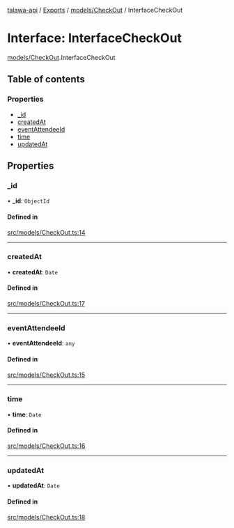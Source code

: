 [talawa-api](../README.md) / [Exports](../modules.md) / [models/CheckOut](../modules/models_CheckOut.md) / InterfaceCheckOut

# Interface: InterfaceCheckOut

[models/CheckOut](../modules/models_CheckOut.md).InterfaceCheckOut

## Table of contents

### Properties

- [\_id](models_CheckOut.InterfaceCheckOut.md#_id)
- [createdAt](models_CheckOut.InterfaceCheckOut.md#createdat)
- [eventAttendeeId](models_CheckOut.InterfaceCheckOut.md#eventattendeeid)
- [time](models_CheckOut.InterfaceCheckOut.md#time)
- [updatedAt](models_CheckOut.InterfaceCheckOut.md#updatedat)

## Properties

### \_id

• **\_id**: `ObjectId`

#### Defined in

[src/models/CheckOut.ts:14](https://github.com/PalisadoesFoundation/talawa-api/blob/636e51c/src/models/CheckOut.ts#L14)

___

### createdAt

• **createdAt**: `Date`

#### Defined in

[src/models/CheckOut.ts:17](https://github.com/PalisadoesFoundation/talawa-api/blob/636e51c/src/models/CheckOut.ts#L17)

___

### eventAttendeeId

• **eventAttendeeId**: `any`

#### Defined in

[src/models/CheckOut.ts:15](https://github.com/PalisadoesFoundation/talawa-api/blob/636e51c/src/models/CheckOut.ts#L15)

___

### time

• **time**: `Date`

#### Defined in

[src/models/CheckOut.ts:16](https://github.com/PalisadoesFoundation/talawa-api/blob/636e51c/src/models/CheckOut.ts#L16)

___

### updatedAt

• **updatedAt**: `Date`

#### Defined in

[src/models/CheckOut.ts:18](https://github.com/PalisadoesFoundation/talawa-api/blob/636e51c/src/models/CheckOut.ts#L18)
